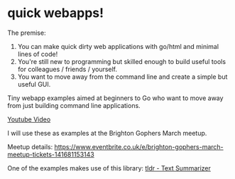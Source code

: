 # quick webapps!

The premise:

1) You can make quick dirty web applications with go/html and minimal lines of code!
2) You're still new to programming but skilled enough to build useful tools for colleagues / friends / yourself.
3) You want to move away from the command line and create a simple but useful GUI.

Tiny webapp examples aimed at beginners to Go who want to move away from just building command line applications.

[Youtube Video](https://www.youtube.com/watch?v=Vw-dNiUethY)

I will use these as examples at the Brighton Gophers March meetup.

Meetup details:
https://www.eventbrite.co.uk/e/brighton-gophers-march-meetup-tickets-141681153143

One of the examples makes use of this library: [tldr - Text Summarizer](https://github.com/JesusIslam/tldr)
